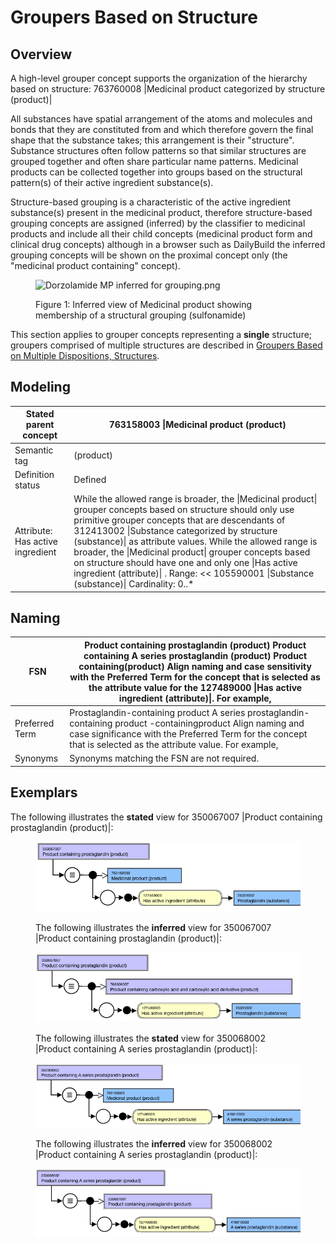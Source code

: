 # Groupers Based on Structure

## Overview

A high-level grouper concept supports the organization of the hierarchy based on structure: 763760008 |Medicinal product categorized by structure (product)| 

All substances have spatial arrangement of the atoms and molecules and bonds that they are constituted from and which therefore govern the final shape that the substance takes; this arrangement is their "structure". Substance structures often follow patterns so that similar structures are grouped together and often share particular name patterns. Medicinal products can be collected together into groups based on the structural pattern(s) of their active ingredient substance(s).

Structure-based grouping is a characteristic of the active ingredient substance(s) present in the medicinal product, therefore structure-based grouping concepts are assigned (inferred) by the classifier to medicinal products and include all their child concepts (medicinal product form and clinical drug concepts) although in a browser such as DailyBuild the inferred grouping concepts will be shown on the proximal concept only (the "medicinal product containing" concept).

<figure><img src="attachments/293568800/293568801.png" alt="Dorzolamide MP inferred for grouping.png" title=""><figcaption><p>Figure 1: Inferred view of Medicinal product showing membership of a structural grouping (sulfonamide)</p></figcaption></figure>

  

This section applies to grouper concepts representing a **single** structure; groupers comprised of multiple structures are described in [Groupers Based on Multiple Dispositions, Structures](174691077.html).

## Modeling

| Stated parent concept | 763158003 \|Medicinal product (product) |
|---|---|
| Semantic tag | (product) |
| Definition status | Defined |
| Attribute: Has active ingredient | While the allowed range is broader, the \|Medicinal product\| grouper concepts based on structure should only use primitive grouper concepts that are descendants of 312413002 \|Substance categorized by structure (substance)\| as attribute values. While the allowed range is broader, the \|Medicinal product\| grouper concepts based on structure should have one and only one \|Has active ingredient (attribute)\| . Range: << 105590001 \|Substance (substance)\| Cardinality: 0..* |

## Naming

| FSN | Product containing prostaglandin (product) Product containing A series prostaglandin (product) Product containing<active ingredient>(product) Align naming and case sensitivity with the Preferred Term for the concept that is selected as the attribute value for the 127489000 \|Has active ingredient (attribute)\|. For example, |
|---|---|
| Preferred Term | Prostaglandin-containing product A series prostaglandin-containing product <Active ingredient>-containingproduct Align naming and case significance with the Preferred Term for the concept that is selected as the attribute value. For example, |
| Synonyms | Synonyms matching the FSN are not required. |

## Exemplars

The following illustrates the **stated** view for 350067007 |Product containing prostaglandin (product)|:

<figure><img src="images/174691047.png" alt="" title=""><figcaption><p>The following illustrates the <strong>inferred</strong> view for 350067007 |Product containing prostaglandin (product)|:</p></figcaption></figure>

  

<figure><img src="images/174691046.png" alt="" title=""><figcaption><p>The following illustrates the <strong>stated</strong> view for 350068002 |Product containing A series prostaglandin (product)|:</p></figcaption></figure>

  

<figure><img src="images/174691045.png" alt="" title=""><figcaption><p>The following illustrates the <strong>inferred</strong> view for 350068002 |Product containing A series prostaglandin (product)|:</p></figcaption></figure>

  

<figure><img src="images/174691044.png" alt="" title=""></figure>

  

